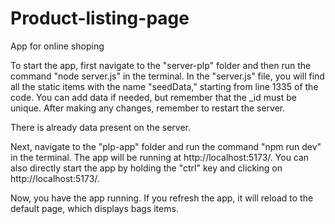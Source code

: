 # Product-listing-page
App for online shoping

To start the app, first navigate to the "server-plp" folder and then run the command "node server.js" in the terminal. In the "server.js" file, you will find all the static items with the name "seedData," starting from line 1335 of the code. You can add data if needed, but remember that the _id must be unique. After making any changes, remember to restart the server.

There is already data present on the server.

Next, navigate to the "plp-app" folder and run the command "npm run dev" in the terminal. The app will be running at http://localhost:5173/. You can also directly start the app by holding the "ctrl" key and clicking on http://localhost:5173/.

Now, you have the app running. If you refresh the app, it will reload to the default page, which displays bags items.
